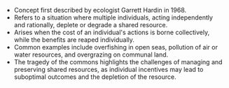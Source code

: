 - Concept first described by ecologist Garrett Hardin in 1968. 
- Refers to a situation where multiple individuals, acting independently and rationally, deplete or degrade a shared resource. 
- Arises when the cost of an individual's actions is borne collectively, while the benefits are reaped individually. 
- Common examples include overfishing in open seas, pollution of air or water resources, and overgrazing on communal land. 
- The tragedy of the commons highlights the challenges of managing and preserving shared resources, as individual incentives may lead to suboptimal outcomes and the depletion of the resource.
